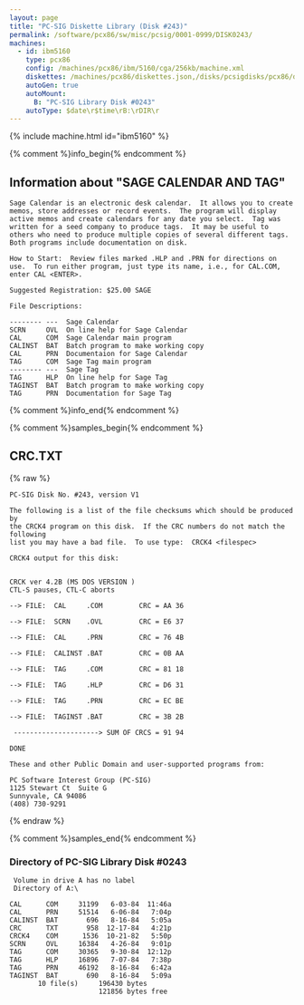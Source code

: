 ```yaml
---
layout: page
title: "PC-SIG Diskette Library (Disk #243)"
permalink: /software/pcx86/sw/misc/pcsig/0001-0999/DISK0243/
machines:
  - id: ibm5160
    type: pcx86
    config: /machines/pcx86/ibm/5160/cga/256kb/machine.xml
    diskettes: /machines/pcx86/diskettes.json,/disks/pcsigdisks/pcx86/diskettes.json
    autoGen: true
    autoMount:
      B: "PC-SIG Library Disk #0243"
    autoType: $date\r$time\rB:\rDIR\r
---
```


{% include machine.html id="ibm5160" %}

{% comment %}info_begin{% endcomment %}

## Information about "SAGE CALENDAR AND TAG"

    Sage Calendar is an electronic desk calendar.  It allows you to create
    memos, store addresses or record events.  The program will display
    active memos and create calendars for any date you select.  Tag was
    written for a seed company to produce tags.  It may be useful to
    others who need to produce multiple copies of several different tags.
    Both programs include documentation on disk.
    
    How to Start:  Review files marked .HLP and .PRN for directions on
    use.  To run either program, just type its name, i.e., for CAL.COM,
    enter CAL <ENTER>.
    
    Suggested Registration: $25.00 SAGE
    
    File Descriptions:
    
    -------- ---  Sage Calendar
    SCRN     OVL  On line help for Sage Calendar
    CAL      COM  Sage Calendar main program
    CALINST  BAT  Batch program to make working copy
    CAL      PRN  Documentaion for Sage Calendar
    TAG      COM  Sage Tag main program
    -------- ---  Sage Tag
    TAG      HLP  On line help for Sage Tag
    TAGINST  BAT  Batch program to make working copy
    TAG      PRN  Documentation for Sage Tag
{% comment %}info_end{% endcomment %}

{% comment %}samples_begin{% endcomment %}

## CRC.TXT

{% raw %}
```
PC-SIG Disk No. #243, version V1 
 
The following is a list of the file checksums which should be produced by
the CRCK4 program on this disk.  If the CRC numbers do not match the following
list you may have a bad file.  To use type:  CRCK4 <filespec>
 
CRCK4 output for this disk:
 

CRCK ver 4.2B (MS DOS VERSION )
CTL-S pauses, CTL-C aborts

--> FILE:  CAL     .COM         CRC = AA 36

--> FILE:  SCRN    .OVL         CRC = E6 37

--> FILE:  CAL     .PRN         CRC = 76 4B

--> FILE:  CALINST .BAT         CRC = 0B AA

--> FILE:  TAG     .COM         CRC = 81 18

--> FILE:  TAG     .HLP         CRC = D6 31

--> FILE:  TAG     .PRN         CRC = EC BE

--> FILE:  TAGINST .BAT         CRC = 3B 2B

 ---------------------> SUM OF CRCS = 91 94

DONE 
 
These and other Public Domain and user-supported programs from:
 
PC Software Interest Group (PC-SIG)
1125 Stewart Ct  Suite G
Sunnyvale, CA 94086
(408) 730-9291
```
{% endraw %}

{% comment %}samples_end{% endcomment %}

### Directory of PC-SIG Library Disk #0243

     Volume in drive A has no label
     Directory of A:\

    CAL      COM     31199   6-03-84  11:46a
    CAL      PRN     51514   6-06-84   7:04p
    CALINST  BAT       696   8-16-84   5:05a
    CRC      TXT       958  12-17-84   4:21p
    CRCK4    COM      1536  10-21-82   5:50p
    SCRN     OVL     16384   4-26-84   9:01p
    TAG      COM     30365   9-30-84  12:12p
    TAG      HLP     16896   7-07-84   7:38p
    TAG      PRN     46192   8-16-84   6:42a
    TAGINST  BAT       690   8-16-84   5:09a
           10 file(s)     196430 bytes
                          121856 bytes free
